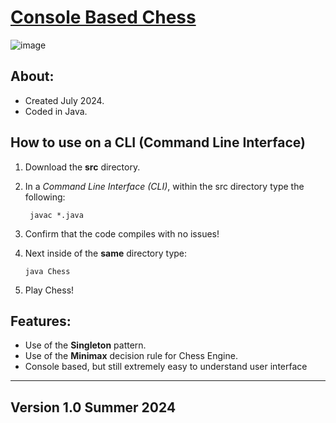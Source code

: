 <h1><u>Console Based Chess</u></h1>

![image](https://github.com/user-attachments/assets/a7aa6d27-0a3b-467f-9e6a-bf122e4cb361)


<h2>About:</h2>


- Created July 2024.
- Coded in Java.

<h2>How to use on a <b>CLI (Command Line Interface)</b></h2>

1. Download the <b>src</b> directory.
2. In a <i>Command Line Interface (CLI)</i>, within the src directory type the following:
   
        javac *.java 

3. Confirm that the code compiles with no issues!
4. Next inside of the <b>same</b> directory type:
   
       java Chess

5. Play Chess!


<h2>Features:</h2>

- Use of the <b>Singleton</b> pattern.
- Use of the <b>Minimax</b> decision rule for Chess Engine.
- Console based, but still extremely easy to understand user interface
<!-- - Chess Bot, with adjustable skill levels! -->




-----------------------------------------------------
<h2>Version 1.0 Summer 2024</h2>
